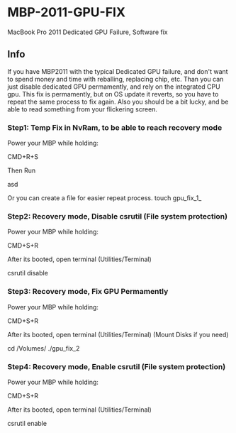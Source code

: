 # MBP-2011-GPU-FIX
MacBook Pro 2011 Dedicated GPU Failure, Software fix



## Info
If you have MBP2011 with the typical Dedicated GPU failure, and don't want to spend money and time with reballing, replacing chip, etc.
Than you can just disable dedicated GPU permamently, and rely on the integrated CPU gpu.
This fix is permamently, but on OS update it reverts, so you have to repeat the same process to fix again.
Also you should be a bit lucky, and be able to read something from your flickering screen.


### Step1: Temp Fix in NvRam, to be able to reach recovery mode
Power your MBP while holding:

CMD+R+S

Then Run 

asd

Or you can create a file for easier repeat process.
touch gpu_fix_1_


### Step2: Recovery mode, Disable csrutil (File system protection)
Power your MBP while holding:

CMD+S+R

After its booted, open terminal (Utilities/Terminal)

csrutil disable


### Step3: Recovery mode, Fix GPU Permamently 
Power your MBP while holding:

CMD+S+R

After its booted, open terminal (Utilities/Terminal) (Mount Disks if you need)

cd /Volumes/<Your System Volume Name>
./gpu_fix_2


### Step4: Recovery mode, Enable csrutil (File system protection)
Power your MBP while holding:

CMD+S+R

After its booted, open terminal (Utilities/Terminal)

csrutil enable